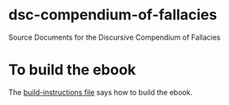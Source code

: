 # dsc-compendium-of-fallacies
Source Documents for the Discursive Compendium of Fallacies

# To build the ebook
The [build-instructions file](build-instructions.md) says how to build the ebook.
